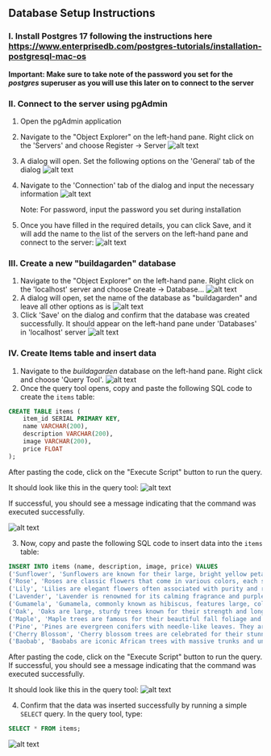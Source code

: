 ## Database Setup Instructions

### I. Install Postgres 17 following the instructions here https://www.enterprisedb.com/postgres-tutorials/installation-postgresql-mac-os

**Important: Make sure to take note of the password you set for the _postgres_ superuser as you will use this later on to connect to the server**

### II. Connect to the server using pgAdmin

1. Open the pgAdmin application
2. Navigate to the "Object Explorer" on the left-hand pane. Right click on the 'Servers' and choose Register -> Server
   ![alt text](./images/register-server-pgadmin.png)
3. A dialog will open. Set the following options on the 'General' tab of the dialog
   ![alt text](./images/server-general-options.png)
4. Navigate to the 'Connection' tab of the dialog and input the necessary information
   ![alt text](./images/server-connection.png)

   Note: For password, input the password you set during installation

5. Once you have filled in the required details, you can click Save, and it will add the name to the list of the servers on the left-hand pane and connect to the server:
   ![alt text](./images/pgadmin-server-browser.png)

### III. Create a new "buildagarden" database

1. Navigate to the "Object Explorer" on the left-hand pane. Right click on the 'localhost' server and choose Create -> Database...
   ![alt text](./images/create-db-initiate.png)
2. A dialog will open, set the name of the database as "buildagarden" and leave all other options as is
   ![alt text](./images/build-a-garden-create-db.png)
3. Click 'Save' on the dialog and confirm that the database was created successfully. It should appear on the left-hand pane under 'Databases' in 'localhost' server
   ![alt text](./images/confirm-db-created.png)

### IV. Create Items table and insert data

1. Navigate to the _buildagarden_ database on the left-hand pane. Right click and choose 'Query Tool'.
   ![alt text](./images/open-query-tool.png)
2. Once the query tool opens, copy and paste the following SQL code to create the `items` table:

```sql
CREATE TABLE items (
    item_id SERIAL PRIMARY KEY,
    name VARCHAR(200),
    description VARCHAR(200),
    image VARCHAR(200),
    price FLOAT
);
```

After pasting the code, click on the "Execute Script" button to run the query.

It should look like this in the query tool:
![alt text](./images/create-table.png)

If successful, you should see a message indicating that the command was executed successfully.

![alt text](./images/create-table-success.png)

3. Now, copy and paste the following SQL code to insert data into the `items` table:

```sql
INSERT INTO items (name, description, image, price) VALUES
('Sunflower', 'Sunflowers are known for their large, bright yellow petals and tall stems. They symbolize loyalty and adoration.', 'https://upload.wikimedia.org/wikipedia/commons/4/40/Sunflower_sky_backdrop.jpg', 2.99),
('Rose', 'Roses are classic flowers that come in various colors, each symbolizing different emotions—red for love and passion, white for purity, and yellow for friendship.', 'https://img.freepik.com/free-photo/closeup-shot-red-rose-with-dew-top-black_181624-28079.jpg?semt=ais_items_boosted&w=740', 3.49),
('Lily', 'Lilies are elegant flowers often associated with purity and refined beauty. They come in various types, including Easter lilies and tiger lilies.', 'https://www.dutchgrown.com/cdn/shop/products/LilyStarGazer.jpg?v=1668676765', 4.99),
('Lavender', 'Lavender is renowned for its calming fragrance and purple flowers. It symbolizes tranquility and grace.', 'https://fairweathers.co.uk/wp-content/uploads/2015/02/a.-Havana-RL0746-scaled.jpg', 1.99),
('Gumamela', 'Gumamela, commonly known as hibiscus, features large, colorful blooms that thrive in tropical climates. They often symbolize delicate beauty and fragility.', 'https://i.pinimg.com/736x/47/2c/ab/472cab7a673524d7287e6c618503c134.jpg', 2.49),
('Oak', 'Oaks are large, sturdy trees known for their strength and longevity. They symbolize endurance and wisdom.', 'https://treefoundation.org/wp-content/uploads/2021/11/oak-tree.jpg', 15.99),
('Maple', 'Maple trees are famous for their beautiful fall foliage and sweet sap, which is used to make maple syrup.', 'https://www.featuretreesballarat.com.au/cdn/shop/files/J347-10.jpg?v=1711897611&width=416', 12.99),
('Pine', 'Pines are evergreen conifers with needle-like leaves. They are often associated with resilience and peace.', 'https://www.dawsoncreek.ca/en/parks-recreation/resources/Photos/Trees/Black-Pine_CDC-2024-11-06-(1)-copy.jpg', 10.99),
('Cherry Blossom', 'Cherry blossom trees are celebrated for their stunning pink and white flowers that bloom in spring, symbolizing renewal and beauty.', 'https://hips.hearstapps.com/hmg-prod/images/cherry-blossom-facts-1578344148.jpg?crop=0.665xw:1.00xh;0.168xw,0&resize=1200:*', 18.99),
('Baobab', 'Baobabs are iconic African trees with massive trunks and unique shapes, often called the "tree of life" for their ability to store water.', 'https://m.media-amazon.com/images/I/61RglOXuR9L.jpg', 20.99);

```

After pasting the code, click on the "Execute Script" button to run the query. If successful, you should see a message indicating that the command was executed successfully.

It should look like this in the query tool:
![alt text](./images/insert-items-data.png)

4. Confirm that the data was inserted successfully by running a simple `SELECT` query. In the query tool, type:

```sql
SELECT * FROM items;
```

![alt text](./images/select-from-items.png)
